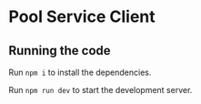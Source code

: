 
  # Pool Service Client

  ## Running the code

  Run `npm i` to install the dependencies.

  Run `npm run dev` to start the development server.
  